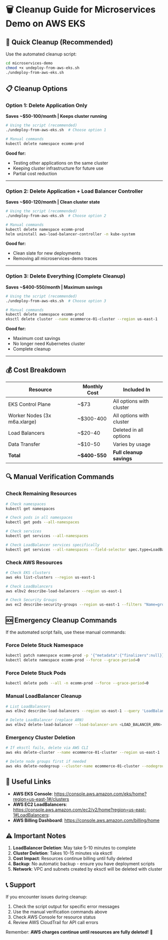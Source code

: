 # 🗑️ Cleanup Guide for Microservices Demo on AWS EKS

## 🚀 Quick Cleanup (Recommended)

Use the automated cleanup script:

```bash
cd microservices-demo
chmod +x undeploy-from-aws-eks.sh
./undeploy-from-aws-eks.sh
```

## 📋 Cleanup Options

### Option 1: Delete Application Only 
**Saves ~$50-100/month | Keeps cluster running**

```bash
# Using the script (recommended)
./undeploy-from-aws-eks.sh  # Choose option 1

# Manual commands
kubectl delete namespace ecomm-prod
```

**Good for:**
- Testing other applications on the same cluster
- Keeping cluster infrastructure for future use
- Partial cost reduction

---

### Option 2: Delete Application + Load Balancer Controller
**Saves ~$60-120/month | Clean cluster state**

```bash
# Using the script (recommended) 
./undeploy-from-aws-eks.sh  # Choose option 2

# Manual commands
kubectl delete namespace ecomm-prod
helm uninstall aws-load-balancer-controller -n kube-system
```

**Good for:**
- Clean slate for new deployments
- Removing all microservices-demo traces

---

### Option 3: Delete Everything (Complete Cleanup)
**Saves ~$400-550/month | Maximum savings**

```bash
# Using the script (recommended)
./undeploy-from-aws-eks.sh  # Choose option 3

# Manual commands
kubectl delete namespace ecomm-prod
eksctl delete cluster --name ecommerce-01-cluster --region us-east-1
```

**Good for:**
- Maximum cost savings
- No longer need Kubernetes cluster
- Complete cleanup

---

## 💰 Cost Breakdown

| Resource | Monthly Cost | Included In |
|----------|--------------|-------------|
| EKS Control Plane | ~$73 | All options with cluster |
| Worker Nodes (3x m6a.xlarge) | ~$300-400 | All options with cluster |
| Load Balancers | ~$20-40 | Deleted in all options |
| Data Transfer | ~$10-50 | Varies by usage |
| **Total** | **~$400-550** | **Full cleanup savings** |

## 🔍 Manual Verification Commands

### Check Remaining Resources
```bash
# Check namespaces
kubectl get namespaces

# Check pods in all namespaces
kubectl get pods --all-namespaces

# Check services
kubectl get services --all-namespaces

# Check LoadBalancer services specifically
kubectl get services --all-namespaces --field-selector spec.type=LoadBalancer
```

### Check AWS Resources
```bash
# Check EKS clusters
aws eks list-clusters --region us-east-1

# Check LoadBalancers
aws elbv2 describe-load-balancers --region us-east-1

# Check Security Groups
aws ec2 describe-security-groups --region us-east-1 --filters "Name=group-name,Values=*ecommerce-01-cluster*"
```

## 🆘 Emergency Cleanup Commands

If the automated script fails, use these manual commands:

### Force Delete Stuck Namespace
```bash
kubectl patch namespace ecomm-prod -p '{"metadata":{"finalizers":null}}'
kubectl delete namespace ecomm-prod --force --grace-period=0
```

### Force Delete Stuck Pods
```bash
kubectl delete pods --all -n ecomm-prod --force --grace-period=0
```

### Manual LoadBalancer Cleanup
```bash
# List LoadBalancers
aws elbv2 describe-load-balancers --region us-east-1 --query 'LoadBalancers[?contains(LoadBalancerName, `k8s`)].LoadBalancerArn'

# Delete LoadBalancer (replace ARN)
aws elbv2 delete-load-balancer --load-balancer-arn <LOAD_BALANCER_ARN>
```

### Emergency Cluster Deletion
```bash
# If eksctl fails, delete via AWS CLI
aws eks delete-cluster --name ecommerce-01-cluster --region us-east-1

# Delete node groups first if needed
aws eks delete-nodegroup --cluster-name ecommerce-01-cluster --nodegroup-name workers --region us-east-1
```

## 🔗 Useful Links

- **AWS EKS Console**: https://console.aws.amazon.com/eks/home?region=us-east-1#/clusters
- **AWS EC2 LoadBalancers**: https://console.aws.amazon.com/ec2/v2/home?region=us-east-1#LoadBalancers:
- **AWS Billing Dashboard**: https://console.aws.amazon.com/billing/home

## ⚠️ Important Notes

1. **LoadBalancer Deletion**: May take 5-10 minutes to complete
2. **Cluster Deletion**: Takes 10-15 minutes via eksctl
3. **Cost Impact**: Resources continue billing until fully deleted
4. **Backup**: No automatic backup - ensure you have deployment scripts
5. **Network**: VPC and subnets created by eksctl will be deleted with cluster

## 📞 Support

If you encounter issues during cleanup:

1. Check the script output for specific error messages
2. Use the manual verification commands above
3. Check AWS Console for resource status
4. Review AWS CloudTrail for API call errors

Remember: **AWS charges continue until resources are fully deleted!** 💸 